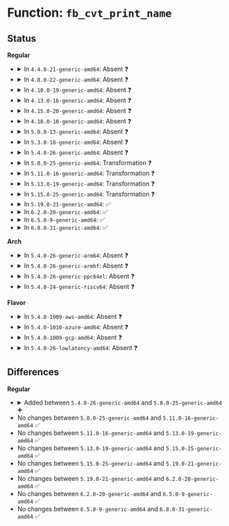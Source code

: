 # Function: <code>fb_cvt_print_name</code>

## Status
<b>Regular</b>
<ul>
<li>
<details>
<summary>In <code>4.4.0-21-generic-amd64</code>: Absent ❓</summary>

```json
{
  "name": "fb_cvt_print_name",
  "collision_type": "Unique Static",
  "inline_type": "Full",
  "funcs": [
    {
      "addr": 18446744071583510463,
      "name": "fb_cvt_print_name",
      "external": false,
      "loc": "drivers/video/fbdev/core/fbcvt.c:214",
      "file": "drivers/video/fbdev/core/fbcvt.c",
      "inline": "not declared, inlined",
      "caller_inline": [
        "drivers/video/fbdev/core/fbcvt.c:fb_find_mode_cvt"
      ],
      "caller_func": []
    }
  ],
  "symbols": []
}
```
</details>
</li>
<li>
<details>
<summary>In <code>4.8.0-22-generic-amd64</code>: Absent ❓</summary>

```json
{
  "name": "fb_cvt_print_name",
  "collision_type": "Unique Static",
  "inline_type": "Full",
  "funcs": [
    {
      "addr": 18446744071583831212,
      "name": "fb_cvt_print_name",
      "external": false,
      "loc": "drivers/video/fbdev/core/fbcvt.c:214",
      "file": "drivers/video/fbdev/core/fbcvt.c",
      "inline": "not declared, inlined",
      "caller_inline": [
        "drivers/video/fbdev/core/fbcvt.c:fb_find_mode_cvt"
      ],
      "caller_func": []
    }
  ],
  "symbols": []
}
```
</details>
</li>
<li>
<details>
<summary>In <code>4.10.0-19-generic-amd64</code>: Absent ❓</summary>

```json
{
  "name": "fb_cvt_print_name",
  "collision_type": "Unique Static",
  "inline_type": "Full",
  "funcs": [
    {
      "addr": 18446744071583970460,
      "name": "fb_cvt_print_name",
      "external": false,
      "loc": "drivers/video/fbdev/core/fbcvt.c:214",
      "file": "drivers/video/fbdev/core/fbcvt.c",
      "inline": "not declared, inlined",
      "caller_inline": [
        "drivers/video/fbdev/core/fbcvt.c:fb_find_mode_cvt"
      ],
      "caller_func": []
    }
  ],
  "symbols": []
}
```
</details>
</li>
<li>
<details>
<summary>In <code>4.13.0-16-generic-amd64</code>: Absent ❓</summary>

```json
{
  "name": "fb_cvt_print_name",
  "collision_type": "Unique Static",
  "inline_type": "Full",
  "funcs": [
    {
      "addr": 18446744071584019081,
      "name": "fb_cvt_print_name",
      "external": false,
      "loc": "drivers/video/fbdev/core/fbcvt.c:214",
      "file": "drivers/video/fbdev/core/fbcvt.c",
      "inline": "not declared, inlined",
      "caller_inline": [
        "drivers/video/fbdev/core/fbcvt.c:fb_find_mode_cvt"
      ],
      "caller_func": []
    }
  ],
  "symbols": []
}
```
</details>
</li>
<li>
<details>
<summary>In <code>4.15.0-20-generic-amd64</code>: Absent ❓</summary>

```json
{
  "name": "fb_cvt_print_name",
  "collision_type": "Unique Static",
  "inline_type": "Full",
  "funcs": [
    {
      "addr": 18446744071584235017,
      "name": "fb_cvt_print_name",
      "external": false,
      "loc": "drivers/video/fbdev/core/fbcvt.c:214",
      "file": "drivers/video/fbdev/core/fbcvt.c",
      "inline": "not declared, inlined",
      "caller_inline": [
        "drivers/video/fbdev/core/fbcvt.c:fb_find_mode_cvt"
      ],
      "caller_func": []
    }
  ],
  "symbols": []
}
```
</details>
</li>
<li>
<details>
<summary>In <code>4.18.0-10-generic-amd64</code>: Absent ❓</summary>

```json
{
  "name": "fb_cvt_print_name",
  "collision_type": "Unique Static",
  "inline_type": "Full",
  "funcs": [
    {
      "addr": 18446744071584455542,
      "name": "fb_cvt_print_name",
      "external": false,
      "loc": "drivers/video/fbdev/core/fbcvt.c:214",
      "file": "drivers/video/fbdev/core/fbcvt.c",
      "inline": "not declared, inlined",
      "caller_inline": [
        "drivers/video/fbdev/core/fbcvt.c:fb_find_mode_cvt"
      ],
      "caller_func": []
    }
  ],
  "symbols": []
}
```
</details>
</li>
<li>
<details>
<summary>In <code>5.0.0-13-generic-amd64</code>: Absent ❓</summary>

```json
{
  "name": "fb_cvt_print_name",
  "collision_type": "Unique Static",
  "inline_type": "Full",
  "funcs": [
    {
      "addr": 18446744071584552070,
      "name": "fb_cvt_print_name",
      "external": false,
      "loc": "drivers/video/fbdev/core/fbcvt.c:214",
      "file": "drivers/video/fbdev/core/fbcvt.c",
      "inline": "not declared, inlined",
      "caller_inline": [
        "drivers/video/fbdev/core/fbcvt.c:fb_find_mode_cvt"
      ],
      "caller_func": []
    }
  ],
  "symbols": []
}
```
</details>
</li>
<li>
<details>
<summary>In <code>5.3.0-18-generic-amd64</code>: Absent ❓</summary>

```json
{
  "name": "fb_cvt_print_name",
  "collision_type": "Unique Static",
  "inline_type": "Full",
  "funcs": [
    {
      "addr": 18446744071584749957,
      "name": "fb_cvt_print_name",
      "external": false,
      "loc": "drivers/video/fbdev/core/fbcvt.c:214",
      "file": "drivers/video/fbdev/core/fbcvt.c",
      "inline": "not declared, inlined",
      "caller_inline": [
        "drivers/video/fbdev/core/fbcvt.c:fb_find_mode_cvt"
      ],
      "caller_func": []
    }
  ],
  "symbols": []
}
```
</details>
</li>
<li>
<details>
<summary>In <code>5.4.0-26-generic-amd64</code>: Absent ❓</summary>

```json
{
  "name": "fb_cvt_print_name",
  "collision_type": "Unique Static",
  "inline_type": "Full",
  "funcs": [
    {
      "addr": 18446744071584884741,
      "name": "fb_cvt_print_name",
      "external": false,
      "loc": "drivers/video/fbdev/core/fbcvt.c:214",
      "file": "drivers/video/fbdev/core/fbcvt.c",
      "inline": "not declared, inlined",
      "caller_inline": [
        "drivers/video/fbdev/core/fbcvt.c:fb_find_mode_cvt"
      ],
      "caller_func": []
    }
  ],
  "symbols": []
}
```
</details>
</li>
<li>
<details>
<summary>In <code>5.8.0-25-generic-amd64</code>: Transformation ❓</summary>

```c
void fb_cvt_print_name(struct fb_cvt_data * cvt)
```

```json
{
  "name": "fb_cvt_print_name",
  "collision_type": "Unique Static",
  "inline_type": "No",
  "funcs": [
    {
      "addr": 0,
      "name": "fb_cvt_print_name",
      "external": false,
      "loc": "drivers/video/fbdev/core/fbcvt.c:214",
      "file": "drivers/video/fbdev/core/fbcvt.c",
      "inline": "seen, unknown",
      "caller_inline": [],
      "caller_func": [
        "drivers/video/fbdev/core/fbcvt.c:fb_find_mode_cvt"
      ]
    }
  ],
  "symbols": [
    {
      "addr": 18446744071585581232,
      "name": "fb_cvt_print_name",
      "section": ".text",
      "bind": "STB_LOCAL",
      "size": 71
    },
    {
      "addr": 18446744071585582542,
      "name": "fb_cvt_print_name.cold",
      "section": ".text",
      "bind": "STB_LOCAL",
      "size": 415
    }
  ]
}
```
</details>
</li>
<li>
<details>
<summary>In <code>5.11.0-16-generic-amd64</code>: Transformation ❓</summary>

```c
void fb_cvt_print_name(struct fb_cvt_data * cvt)
```

```json
{
  "name": "fb_cvt_print_name",
  "collision_type": "Unique Static",
  "inline_type": "No",
  "funcs": [
    {
      "addr": 0,
      "name": "fb_cvt_print_name",
      "external": false,
      "loc": "drivers/video/fbdev/core/fbcvt.c:214",
      "file": "drivers/video/fbdev/core/fbcvt.c",
      "inline": "seen, unknown",
      "caller_inline": [],
      "caller_func": [
        "drivers/video/fbdev/core/fbcvt.c:fb_find_mode_cvt"
      ]
    }
  ],
  "symbols": [
    {
      "addr": 18446744071585714688,
      "name": "fb_cvt_print_name",
      "section": ".text",
      "bind": "STB_LOCAL",
      "size": 71
    },
    {
      "addr": 18446744071591423467,
      "name": "fb_cvt_print_name.cold",
      "section": ".text",
      "bind": "STB_LOCAL",
      "size": 415
    }
  ]
}
```
</details>
</li>
<li>
<details>
<summary>In <code>5.13.0-19-generic-amd64</code>: Transformation ❓</summary>

```c
void fb_cvt_print_name(struct fb_cvt_data * cvt)
```

```json
{
  "name": "fb_cvt_print_name",
  "collision_type": "Unique Static",
  "inline_type": "No",
  "funcs": [
    {
      "addr": 0,
      "name": "fb_cvt_print_name",
      "external": false,
      "loc": "drivers/video/fbdev/core/fbcvt.c:214",
      "file": "drivers/video/fbdev/core/fbcvt.c",
      "inline": "seen, unknown",
      "caller_inline": [],
      "caller_func": [
        "drivers/video/fbdev/core/fbcvt.c:fb_find_mode_cvt"
      ]
    }
  ],
  "symbols": [
    {
      "addr": 18446744071585595104,
      "name": "fb_cvt_print_name",
      "section": ".text",
      "bind": "STB_LOCAL",
      "size": 71
    },
    {
      "addr": 18446744071591364988,
      "name": "fb_cvt_print_name.cold",
      "section": ".text",
      "bind": "STB_LOCAL",
      "size": 392
    }
  ]
}
```
</details>
</li>
<li>
<details>
<summary>In <code>5.15.0-25-generic-amd64</code>: Transformation ❓</summary>

```c
void fb_cvt_print_name(struct fb_cvt_data * cvt)
```

```json
{
  "name": "fb_cvt_print_name",
  "collision_type": "Unique Static",
  "inline_type": "No",
  "funcs": [
    {
      "addr": 0,
      "name": "fb_cvt_print_name",
      "external": false,
      "loc": "drivers/video/fbdev/core/fbcvt.c:214",
      "file": "drivers/video/fbdev/core/fbcvt.c",
      "inline": "seen, unknown",
      "caller_inline": [],
      "caller_func": [
        "drivers/video/fbdev/core/fbcvt.c:fb_find_mode_cvt"
      ]
    }
  ],
  "symbols": [
    {
      "addr": 18446744071586070784,
      "name": "fb_cvt_print_name",
      "section": ".text",
      "bind": "STB_LOCAL",
      "size": 71
    },
    {
      "addr": 18446744071592395909,
      "name": "fb_cvt_print_name.cold",
      "section": ".text",
      "bind": "STB_LOCAL",
      "size": 392
    }
  ]
}
```
</details>
</li>
<li>
<details>
<summary>In <code>5.19.0-21-generic-amd64</code>: ✅</summary>

```c
void fb_cvt_print_name(struct fb_cvt_data * cvt)
```

```json
{
  "name": "fb_cvt_print_name",
  "collision_type": "Unique Static",
  "inline_type": "No",
  "funcs": [
    {
      "addr": 18446744071587292944,
      "name": "fb_cvt_print_name",
      "external": false,
      "loc": "drivers/video/fbdev/core/fbcvt.c:214",
      "file": "drivers/video/fbdev/core/fbcvt.c",
      "inline": "seen, unknown",
      "caller_inline": [],
      "caller_func": [
        "drivers/video/fbdev/core/fbcvt.c:fb_find_mode_cvt"
      ]
    }
  ],
  "symbols": [
    {
      "addr": 18446744071587292944,
      "name": "fb_cvt_print_name",
      "section": ".text",
      "bind": "STB_LOCAL",
      "size": 559
    }
  ]
}
```
</details>
</li>
<li>
<details>
<summary>In <code>6.2.0-20-generic-amd64</code>: ✅</summary>

```c
void fb_cvt_print_name(struct fb_cvt_data * cvt)
```

```json
{
  "name": "fb_cvt_print_name",
  "collision_type": "Unique Static",
  "inline_type": "No",
  "funcs": [
    {
      "addr": 18446744071588533072,
      "name": "fb_cvt_print_name",
      "external": false,
      "loc": "drivers/video/fbdev/core/fbcvt.c:214",
      "file": "drivers/video/fbdev/core/fbcvt.c",
      "inline": "seen, unknown",
      "caller_inline": [],
      "caller_func": [
        "drivers/video/fbdev/core/fbcvt.c:fb_find_mode_cvt"
      ]
    }
  ],
  "symbols": [
    {
      "addr": 18446744071588533072,
      "name": "fb_cvt_print_name",
      "section": ".text",
      "bind": "STB_LOCAL",
      "size": 564
    }
  ]
}
```
</details>
</li>
<li>
<details>
<summary>In <code>6.5.0-9-generic-amd64</code>: ✅</summary>

```c
void fb_cvt_print_name(struct fb_cvt_data * cvt)
```

```json
{
  "name": "fb_cvt_print_name",
  "collision_type": "Unique Static",
  "inline_type": "No",
  "funcs": [
    {
      "addr": 18446744071588811568,
      "name": "fb_cvt_print_name",
      "external": false,
      "loc": "drivers/video/fbdev/core/fbcvt.c:214",
      "file": "drivers/video/fbdev/core/fbcvt.c",
      "inline": "seen, unknown",
      "caller_inline": [],
      "caller_func": [
        "drivers/video/fbdev/core/fbcvt.c:fb_find_mode_cvt"
      ]
    }
  ],
  "symbols": [
    {
      "addr": 18446744071588811568,
      "name": "fb_cvt_print_name",
      "section": ".text",
      "bind": "STB_LOCAL",
      "size": 564
    }
  ]
}
```
</details>
</li>
<li>
<details>
<summary>In <code>6.8.0-31-generic-amd64</code>: ✅</summary>

```c
void fb_cvt_print_name(struct fb_cvt_data * cvt)
```

```json
{
  "name": "fb_cvt_print_name",
  "collision_type": "Unique Static",
  "inline_type": "No",
  "funcs": [
    {
      "addr": 18446744071589095072,
      "name": "fb_cvt_print_name",
      "external": false,
      "loc": "drivers/video/fbdev/core/fbcvt.c:214",
      "file": "drivers/video/fbdev/core/fbcvt.c",
      "inline": "seen, unknown",
      "caller_inline": [],
      "caller_func": [
        "drivers/video/fbdev/core/fbcvt.c:fb_find_mode_cvt"
      ]
    }
  ],
  "symbols": [
    {
      "addr": 18446744071589095072,
      "name": "fb_cvt_print_name",
      "section": ".text",
      "bind": "STB_LOCAL",
      "size": 611
    }
  ]
}
```
</details>
</li>
</ul>
<b>Arch</b>
<ul>
<li>
<details>
<summary>In <code>5.4.0-26-generic-arm64</code>: Absent ❓</summary>

```json
{
  "name": "fb_cvt_print_name",
  "collision_type": "Unique Static",
  "inline_type": "Full",
  "funcs": [
    {
      "addr": 18446603336497280892,
      "name": "fb_cvt_print_name",
      "external": false,
      "loc": "drivers/video/fbdev/core/fbcvt.c:214",
      "file": "drivers/video/fbdev/core/fbcvt.c",
      "inline": "not declared, inlined",
      "caller_inline": [
        "drivers/video/fbdev/core/fbcvt.c:fb_find_mode_cvt"
      ],
      "caller_func": []
    }
  ],
  "symbols": []
}
```
</details>
</li>
<li>
<details>
<summary>In <code>5.4.0-26-generic-armhf</code>: Absent ❓</summary>

```json
{
  "name": "fb_cvt_print_name",
  "collision_type": "Unique Static",
  "inline_type": "Full",
  "funcs": [
    {
      "addr": 3230458452,
      "name": "fb_cvt_print_name",
      "external": false,
      "loc": "drivers/video/fbdev/core/fbcvt.c:214",
      "file": "drivers/video/fbdev/core/fbcvt.c",
      "inline": "not declared, inlined",
      "caller_inline": [
        "drivers/video/fbdev/core/fbcvt.c:fb_find_mode_cvt"
      ],
      "caller_func": []
    }
  ],
  "symbols": []
}
```
</details>
</li>
<li>
<details>
<summary>In <code>5.4.0-26-generic-ppc64el</code>: Absent ❓</summary>

```json
{
  "name": "fb_cvt_print_name",
  "collision_type": "Unique Static",
  "inline_type": "Full",
  "funcs": [
    {
      "addr": 13835058055291262032,
      "name": "fb_cvt_print_name",
      "external": false,
      "loc": "drivers/video/fbdev/core/fbcvt.c:214",
      "file": "drivers/video/fbdev/core/fbcvt.c",
      "inline": "not declared, inlined",
      "caller_inline": [
        "drivers/video/fbdev/core/fbcvt.c:fb_find_mode_cvt"
      ],
      "caller_func": []
    }
  ],
  "symbols": []
}
```
</details>
</li>
<li>
<details>
<summary>In <code>5.4.0-24-generic-riscv64</code>: Absent ❓</summary>

```json
{
  "name": "fb_cvt_print_name",
  "collision_type": "Unique Static",
  "inline_type": "Full",
  "funcs": [
    {
      "addr": 18446743936275813864,
      "name": "fb_cvt_print_name",
      "external": false,
      "loc": "drivers/video/fbdev/core/fbcvt.c:214",
      "file": "drivers/video/fbdev/core/fbcvt.c",
      "inline": "not declared, inlined",
      "caller_inline": [
        "drivers/video/fbdev/core/fbcvt.c:fb_find_mode_cvt"
      ],
      "caller_func": []
    }
  ],
  "symbols": []
}
```
</details>
</li>
</ul>
<b>Flavor</b>
<ul>
<li>
<details>
<summary>In <code>5.4.0-1009-aws-amd64</code>: Absent ❓</summary>

```json
{
  "name": "fb_cvt_print_name",
  "collision_type": "Unique Static",
  "inline_type": "Full",
  "funcs": [
    {
      "addr": 18446744071584835925,
      "name": "fb_cvt_print_name",
      "external": false,
      "loc": "drivers/video/fbdev/core/fbcvt.c:214",
      "file": "drivers/video/fbdev/core/fbcvt.c",
      "inline": "not declared, inlined",
      "caller_inline": [
        "drivers/video/fbdev/core/fbcvt.c:fb_find_mode_cvt"
      ],
      "caller_func": []
    }
  ],
  "symbols": []
}
```
</details>
</li>
<li>
<details>
<summary>In <code>5.4.0-1010-azure-amd64</code>: Absent ❓</summary>

```json
{
  "name": "fb_cvt_print_name",
  "collision_type": "Unique Static",
  "inline_type": "Full",
  "funcs": [
    {
      "addr": 18446744071584765749,
      "name": "fb_cvt_print_name",
      "external": false,
      "loc": "drivers/video/fbdev/core/fbcvt.c:214",
      "file": "drivers/video/fbdev/core/fbcvt.c",
      "inline": "not declared, inlined",
      "caller_inline": [
        "drivers/video/fbdev/core/fbcvt.c:fb_find_mode_cvt"
      ],
      "caller_func": []
    }
  ],
  "symbols": []
}
```
</details>
</li>
<li>
<details>
<summary>In <code>5.4.0-1009-gcp-amd64</code>: Absent ❓</summary>

```json
{
  "name": "fb_cvt_print_name",
  "collision_type": "Unique Static",
  "inline_type": "Full",
  "funcs": [
    {
      "addr": 18446744071584837349,
      "name": "fb_cvt_print_name",
      "external": false,
      "loc": "drivers/video/fbdev/core/fbcvt.c:214",
      "file": "drivers/video/fbdev/core/fbcvt.c",
      "inline": "not declared, inlined",
      "caller_inline": [
        "drivers/video/fbdev/core/fbcvt.c:fb_find_mode_cvt"
      ],
      "caller_func": []
    }
  ],
  "symbols": []
}
```
</details>
</li>
<li>
<details>
<summary>In <code>5.4.0-26-lowlatency-amd64</code>: Absent ❓</summary>

```json
{
  "name": "fb_cvt_print_name",
  "collision_type": "Unique Static",
  "inline_type": "Full",
  "funcs": [
    {
      "addr": 18446744071584942421,
      "name": "fb_cvt_print_name",
      "external": false,
      "loc": "drivers/video/fbdev/core/fbcvt.c:214",
      "file": "drivers/video/fbdev/core/fbcvt.c",
      "inline": "not declared, inlined",
      "caller_inline": [
        "drivers/video/fbdev/core/fbcvt.c:fb_find_mode_cvt"
      ],
      "caller_func": []
    }
  ],
  "symbols": []
}
```
</details>
</li>
</ul>

## Differences
<b>Regular</b>
<ul>
<li>
<details>
<summary>Added between <code>5.4.0-26-generic-amd64</code> and <code>5.8.0-25-generic-amd64</code> ➕</summary>

```c
void fb_cvt_print_name(struct fb_cvt_data * cvt)
```
</details>
</li>
<li>
No changes between <code>5.8.0-25-generic-amd64</code> and <code>5.11.0-16-generic-amd64</code> ✅
</li>
<li>
No changes between <code>5.11.0-16-generic-amd64</code> and <code>5.13.0-19-generic-amd64</code> ✅
</li>
<li>
No changes between <code>5.13.0-19-generic-amd64</code> and <code>5.15.0-25-generic-amd64</code> ✅
</li>
<li>
No changes between <code>5.15.0-25-generic-amd64</code> and <code>5.19.0-21-generic-amd64</code> ✅
</li>
<li>
No changes between <code>5.19.0-21-generic-amd64</code> and <code>6.2.0-20-generic-amd64</code> ✅
</li>
<li>
No changes between <code>6.2.0-20-generic-amd64</code> and <code>6.5.0-9-generic-amd64</code> ✅
</li>
<li>
No changes between <code>6.5.0-9-generic-amd64</code> and <code>6.8.0-31-generic-amd64</code> ✅
</li>
</ul>
